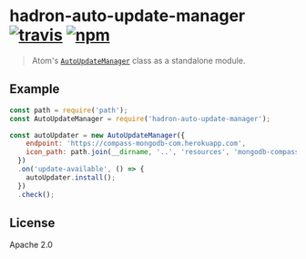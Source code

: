 # hadron-auto-update-manager [![travis][travis_img]][travis_url] [![npm][npm_img]][npm_url]

> Atom's [`AutoUpdateManager`](https://github.com/atom/atom/blob/master/src/browser/auto-update-manager.coffee) class as a standalone module.

## Example

```javascript
const path = require('path');
const AutoUpdateManager = require('hadron-auto-update-manager');

const autoUpdater = new AutoUpdateManager({
    endpoint: 'https://compass-mongodb-com.herokuapp.com',
    icon_path: path.join(__dirname, '..', 'resources', 'mongodb-compass.png')
  })
  .on('update-available', () => {
    autoUpdater.install();
  })
  .check();

```
## License

Apache 2.0

[travis_img]: https://img.shields.io/travis/mongodb-js/hadron-auto-update-manager.svg
[travis_url]: https://travis-ci.org/mongodb-js/hadron-auto-update-manager
[npm_img]: https://img.shields.io/npm/v/hadron-auto-update-manager.svg
[npm_url]: https://npmjs.org/package/hadron-auto-update-manager
